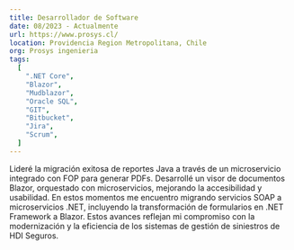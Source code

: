 ```yaml
---
title: Desarrollador de Software
date: 08/2023 - Actualmente
url: https://www.prosys.cl/
location: Providencia Region Metropolitana, Chile
org: Prosys ingenieria
tags:
  [
    ".NET Core",
    "Blazor",
    "Mudblazor",
    "Oracle SQL",
    "GIT",
    "Bitbucket",
    "Jira",
    "Scrum",
  ]
---
```


Lideré la migración exitosa de reportes Java a través de un microservicio
integrado con FOP para generar PDFs. Desarrollé un visor de documentos
Blazor, orquestado con microservicios, mejorando la accesibilidad y
usabilidad. En estos momentos me encuentro migrando servicios SOAP a
microservicios .NET, incluyendo la transformación de formularios en .NET Framework
a Blazor. Estos avances reflejan mi compromiso con la
modernización y la eficiencia de los sistemas de gestión de siniestros de
HDI Seguros.
